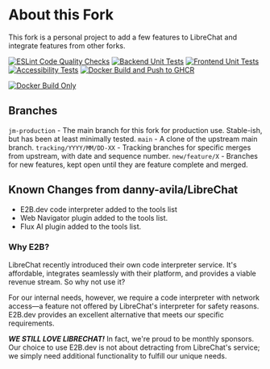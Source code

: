 # About this Fork

This fork is a personal project to add a few features to LibreChat and integrate features from other forks.

[![ESLint Code Quality Checks](https://github.com/jmaddington/LibreChat/actions/workflows/eslint-ci.yml/badge.svg)](https://github.com/jmaddington/LibreChat/actions/workflows/eslint-ci.yml)
[![Backend Unit Tests](https://github.com/jmaddington/LibreChat/actions/workflows/backend-review.yml/badge.svg)](https://github.com/jmaddington/LibreChat/actions/workflows/backend-review.yml)
[![Frontend Unit Tests](https://github.com/jmaddington/LibreChat/actions/workflows/frontend-review.yml/badge.svg)](https://github.com/jmaddington/LibreChat/actions/workflows/frontend-review.yml)
[![Accessibility Tests](https://github.com/jmaddington/LibreChat/actions/workflows/a11y.yml/badge.svg)](https://github.com/jmaddington/LibreChat/actions/workflows/a11y.yml)
[![Docker Build and Push to GHCR](https://github.com/jmaddington/LibreChat/actions/workflows/deploy-jm.yml/badge.svg)](https://github.com/jmaddington/LibreChat/actions/workflows/deploy-jm.yml)
<!-- Docker Build Only badge will appear after first workflow run -->
[![Docker Build Only](https://img.shields.io/badge/Docker%20Build%20Only-Ready-blue)](https://github.com/jmaddington/LibreChat/actions/workflows/deploy-jm-build-only.yml)

## Branches
`jm-production` - The main branch for this fork for production use. Stable-ish, but has been at least minimally tested.
`main` - A clone of the upstream main branch.
`tracking/YYYY/MM/DD-XX` - Tracking branches for specific merges from upstream, with date and sequence number.
`new/feature/X` - Branches for new features, kept open until they are feature complete and merged.

## Known Changes from danny-avila/LibreChat
- E2B.dev code interpreter added to the tools list
- Web Navigator plugin added to the tools list.
- Flux AI plugin added to the tools list.


### Why E2B?
LibreChat recently introduced their own code interpreter service. It's affordable, integrates seamlessly with their platform, and provides a viable revenue stream. So why not use it?

For our internal needs, however, we require a code interpreter with network access—a feature not offered by LibreChat's interpreter for safety reasons. E2B.dev provides an excellent alternative that meets our specific requirements.

***WE STILL LOVE LIBRECHAT!*** In fact, we're proud to be monthly sponsors. Our choice to use E2B.dev is not about detracting from LibreChat's service; we simply need additional functionality to fulfill our unique needs.
